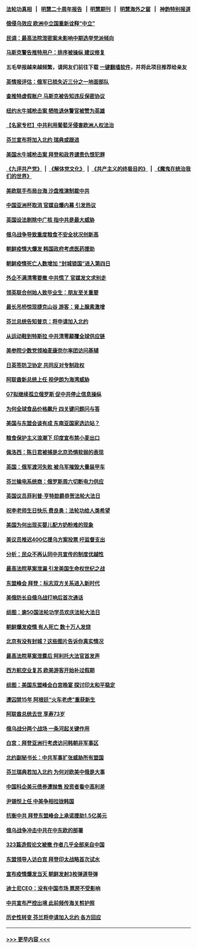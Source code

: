 #### [法轮功真相](https://github.com/gfw-breaker/truth/blob/master/README.md?t=0) &nbsp;&nbsp;|&nbsp;&nbsp; [明慧二十周年报告](https://github.com/gfw-breaker/mh-reports/blob/master/README.md?t=0) &nbsp;&nbsp;|&nbsp;&nbsp;[明慧期刊](https://github.com/gfw-breaker/mh-qikan) &nbsp;&nbsp;|&nbsp;&nbsp; [明慧海外之窗](https://github.com/gfw-breaker/mh-news/blob/master/README.md?t=0) &nbsp;&nbsp;|&nbsp;&nbsp; [神韵特别报道](https://github.com/gfw-breaker/mh-news/blob/master/shenyun.md?t=0)
#### [俄侵乌效应 欧洲中立国重新诠释“中立”](../pages/nsc418/n13737941.md?t=05160851) 
#### [民调：最高法院泄密案未影响中期选举党派倾向](../pages/nsc418/n13737827.md?t=05160851) 
#### [马斯克警告推特用户：排序被操纵 建议修复](../pages/nsc418/n13737800.md?t=05160851) 
#### 五毛举报越来越频繁，请网友们前往下载 [一键翻墙软件](https://github.com/gfw-breaker/ssr-accounts)，并将此项目推荐给亲友
#### [英情报评估：俄军已损失近三分之一地面部队](../pages/nsc418/n13737812.md?t=05160851) 
#### [查推特虚假账户 马斯克被告知违反保密协议](../pages/nsc418/n13737804.md?t=05160851) 
#### [纽约水牛城枪击案 牺牲退休警官被赞为英雄](../pages/nsc418/n13736229.md?t=05160851) 
#### [【名家专栏】中共利用葡萄牙侵害欧洲人权法治](../pages/nsc418/n13737731.md?t=05160851) 
#### [芬兰宣布将加入北约 瑞典或跟进](../pages/nsc418/n13737706.md?t=05160851) 
#### [美国水牛城枪击案 拜登和政界谴责仇恨犯罪](../pages/nsc418/n13737727.md?t=05160851) 
#### [《九评共产党》](https://github.com/begood0513/9ping.md/blob/master/README.md) &nbsp;|&nbsp; [《解体党文化》](../../../../jtdwh.md/blob/master/README.md)  &nbsp;|&nbsp; [《共产主义的终极目的》](../../../../gczydzjmd.md/blob/master/README.md) &nbsp;|&nbsp; [《魔鬼在统治我们的世界》](../../../../mgztzwmdsj.md/blob/master/README.md) 
#### [美欧联手布局台海 沙盘推演制裁中共](../pages/nsc418/n13731643.md?t=05160851) 
#### [中国亚洲杯取消 官媒自爆内幕 引发热议](../pages/nsc418/n13737653.md?t=05160851) 
#### [英国设法剔除中广核 指中共是最大威胁](../pages/nsc418/n13737324.md?t=05160851) 
#### [俄乌战争导致重度粮食不安全状况创新高](../pages/nsc418/n13737297.md?t=05160851) 
#### [朝鲜疫情大爆发 韩国政府考虑医药援助](../pages/nsc418/n13737201.md?t=05160851) 
#### [朝鲜疫情死亡人数增加 “封城锁国”进入第四日](../pages/nsc418/n13737111.md?t=05160851) 
#### [外企不满清零要撤 中共慌了 官媒发文求别走](../pages/nsc418/n13737067.md?t=05160851) 
#### [领英联合创始人致毕业生：朋友至关重要](../pages/nsc418/n13736872.md?t=05160851) 
#### [最长吊桥惊现捷克山谷 游客：肾上腺素激增](../pages/nsc418/n13737042.md?t=05160851) 
#### [芬兰总统告知普京：将申请加入北约](../pages/nsc418/n13737033.md?t=05160851) 
#### [从运动鞋到特斯拉 中共清零颠覆全球供应链](../pages/nsc418/n13736996.md?t=05160851) 
#### [美参院少数党领袖麦康奈尔率团访问基辅](../pages/nsc418/n13736977.md?t=05160851) 
#### [日英签防卫协定 共同反对专制政权](../pages/nsc418/n13736913.md?t=05160851) 
#### [阿联酋新总统上任 视伊朗为海湾威胁](../pages/nsc418/n13736863.md?t=05160851) 
#### [G7拟继续孤立俄罗斯 促中共停止信息操纵](../pages/nsc418/n13736875.md?t=05160851) 
#### [为何全球食品价格飙升 四关键问题问与答](../pages/nsc418/n13735978.md?t=05160851) 
#### [美国与东盟会谈有成 东南亚国家选边站？](../pages/nsc418/n13736496.md?t=05160851) 
#### [粮食保护主义浪潮下 印度宣布禁小麦出口](../pages/nsc418/n13736544.md?t=05160851) 
#### [佩洛西：陈日君被捕是北京恐惧软弱的表现](../pages/nsc418/n13736431.md?t=05160851) 
#### [英国：俄军渡河失败 被乌军摧毁大量装甲车](../pages/nsc418/n13735942.md?t=05160851) 
#### [芬兰输电系统商：俄罗斯周六切断电力供应](../pages/nsc418/n13736351.md?t=05160851) 
#### [英国议员菲利普‧亨特勋爵恭贺法轮大法日](../pages/nsc418/n13736187.md?t=05160851) 
#### [祝李老师生日快乐 费良勇：法轮功给人类希望](../pages/nsc418/n13736226.md?t=05160851) 
#### [美国为何出现买婴儿配方奶粉难的现象](../pages/nsc418/n13735967.md?t=05160851) 
#### [美议员推迟400亿援乌方案投票 吁监督支出](../pages/nsc418/n13736205.md?t=05160851) 
#### [分析：民众不再认同中共宣传的制度优越性](../pages/nsc418/n13736061.md?t=05160851) 
#### [最高法院草案泄漏 引发美国生命权世纪之战](../pages/nsc418/n13733287.md?t=05160851) 
#### [东盟峰会 拜登：标志双方关系进入新时代](../pages/nsc418/n13735984.md?t=05160851) 
#### [美俄防长自俄乌战打响后首次通话](../pages/nsc418/n13735971.md?t=05160851) 
#### [组图：逾50国法轮功学员欢庆法轮大法日](../pages/nsc418/n13727833.md?t=05160851) 
#### [朝鲜爆发疫情 有人死亡 数十万人发烧](../pages/nsc418/n13735826.md?t=05160851) 
#### [北京有没有封城？这些图片告诉你真实情况](../pages/nsc418/n13735934.md?t=05160851) 
#### [最高法院草案泄露后 阿利托大法官首发声](../pages/nsc418/n13735429.md?t=05160851) 
#### [西方航空业复苏 欧美游客开始补过假期](../pages/nsc418/n13735890.md?t=05160851) 
#### [组图：美国东盟峰会白宫晚宴 探讨印太和平稳定](../pages/nsc418/n13735403.md?t=05160851) 
#### [遭囚禁15年 阿根廷“火车老虎”重获新生](../pages/nsc418/n13735360.md?t=05160851) 
#### [阿联酋总统去世 享寿73岁](../pages/nsc418/n13735742.md?t=05160851) 
#### [俄乌战分两个战场 一条河起关键作用](../pages/nsc418/n13735695.md?t=05160851) 
#### [白宫：拜登亚洲行考虑访问韩朝非军事区](../pages/nsc418/n13735343.md?t=05160851) 
#### [北约副秘书长：中共军事扩张威胁所有盟国](../pages/nsc418/n13733969.md?t=05160851) 
#### [芬兰瑞典若加入北约 为何对欧美中俄是大事](../pages/nsc418/n13734971.md?t=05160851) 
#### [中国科企美元债券遭抛售 投资者看中高利差](../pages/nsc418/n13735182.md?t=05160851) 
#### [尹锡悦上任 中美争相拉拢韩国](../pages/nsc418/n13735045.md?t=05160851) 
#### [抗衡中共 拜登东盟峰会上承诺援助1.5亿美元](../pages/nsc418/n13735000.md?t=05160851) 
#### [俄乌战争冲击中共在中东欧的部署](../pages/nsc418/n13734903.md?t=05160851) 
#### [323篇造假论文被撤 作者几乎全部来自中国](../pages/nsc418/n13734985.md?t=05160851) 
#### [东盟领导人访白宫 拜登印太战略首次试水](../pages/nsc418/n13734738.md?t=05160851) 
#### [宣布疫情爆发当天 朝鲜发射3枚弹道导弹](../pages/nsc418/n13734727.md?t=05160851) 
#### [迪士尼CEO：没有中国市场 票房不受影响](../pages/nsc418/n13734665.md?t=05160851) 
#### [中共宣布严控出境 此前频传海关剪护照](../pages/nsc418/n13734351.md?t=05160851) 
#### [历史性转变 芬兰将申请加入北约 各方回应](../pages/nsc418/n13734455.md?t=05160851) 

----
#### [ >>> 更早内容 <<< ](../indexes/nsc418-earlier.md)
